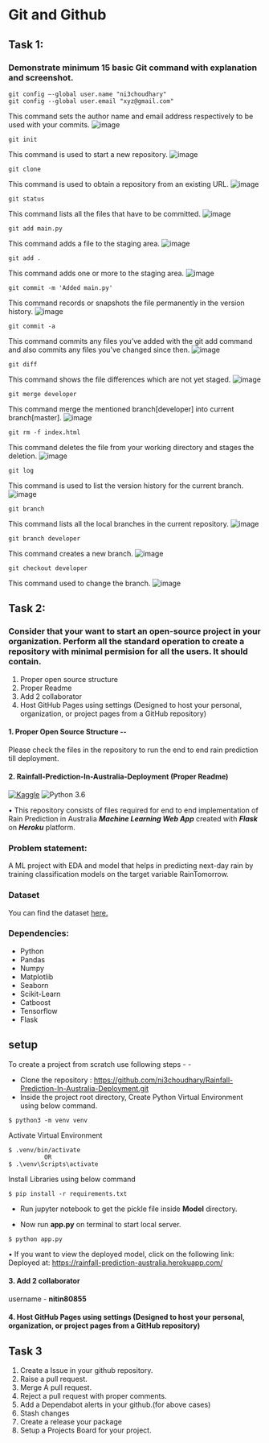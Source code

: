 # Git and Github


## Task 1:

### Demonstrate minimum 15 basic Git command with explanation and screenshot.


```
git config –-global user.name "ni3choudhary"
git config --global user.email "xyz@gmail.com"
```
This command sets the author name and email address respectively to be used with your commits.
![image](./readme_resources/git_config.JPG)


```
git init 
```
This command is used to start a new repository.
![image](./readme_resources/git_init.JPG)


```
git clone
```
This command is used to obtain a repository from an existing URL.
![image](./readme_resources/git_clone.JPG)


```
git status
```
This command lists all the files that have to be committed.
![image](./readme_resources/git_status.JPG)

```
git add main.py
```
This command adds a file to the staging area.
![image](./readme_resources/git_add.JPG)


```
git add .
```
This command adds one or more to the staging area.
![image](./readme_resources/git_add_all.JPG)


```
git commit -m 'Added main.py'
```
This command records or snapshots the file permanently in the version history.
![image](./readme_resources/git_commit.JPG)


```
git commit -a
```
This command commits any files you’ve added with the git add command and also commits any files you've changed since then.
![image](./readme_resources/git_commit_a.JPG)


```
git diff
```
This command shows the file differences which are not yet staged.
![image](./readme_resources/git_diff.JPG)


```
git merge developer
```
This command merge the mentioned branch[developer] into current branch[master].
![image](./readme_resources/git_merge.JPG)


```
git rm -f index.html
```
This command deletes the file from your working directory and stages the deletion.
![image](./readme_resources/git_rm.JPG)


```
git log
```
This command is used to list the version history for the current branch.
![image](./readme_resources/git_log.JPG)

```
git branch
```
This command lists all the local branches in the current repository.
![image](./readme_resources/git_branch.JPG)


```
git branch developer
```
This command creates a new branch.
![image](./readme_resources/git_branch_name.JPG)


```
git checkout developer
```
This command used to change the branch.
![image](./readme_resources/git_checkout.JPG)


## Task 2:

### Consider that your want to start an open-source project in your organization. Perform all the standard operation to create a repository with minimal permision for all the users. It should contain.

1. Proper open source structure
2. Proper Readme
3. Add 2 collaborator
4. Host GitHub Pages using settings (Designed to host your personal, organization, or project pages from a GitHub repository)

#### 1. Proper Open Source Structure -- 
Please check the files in the repository to run the end to end rain prediction till deployment.

#### 2. Rainfall-Prediction-In-Australia-Deployment (Proper Readme)

[![Kaggle](https://img.shields.io/badge/Dataset-Kaggle-blue.svg)](https://www.kaggle.com/datasets/jsphyg/weather-dataset-rattle-package) ![Python 3.6](https://img.shields.io/badge/Python-3.6-brightgreen.svg)

• This repository consists of files required for end to end implementation of Rain Prediction in Australia ___Machine Learning Web App___ created with ___Flask___ on ___Heroku___ platform.

### Problem statement:
A ML project with EDA and model that helps in predicting next-day rain by training classification models on the target variable RainTomorrow.

### Dataset
You can find the dataset [here.](https://www.kaggle.com/datasets/jsphyg/weather-dataset-rattle-package)

### Dependencies:
* Python 
* Pandas
* Numpy
* Matplotlib
* Seaborn
* Scikit-Learn
* Catboost
* Tensorflow
* Flask 

## setup
To create a project from scratch use following steps - -

- Clone the repository : https://github.com/ni3choudhary/Rainfall-Prediction-In-Australia-Deployment.git
- Inside the project root directory, Create Python Virtual Environment using below command.
```console
$ python3 -m venv venv
``` 

Activate Virtual Environment
```console
$ .venv/bin/activate 
          OR
$ .\venv\Scripts\activate
```
Install Libraries using below command
```console
$ pip install -r requirements.txt
```
- Run jupyter notebook to get the pickle file inside **Model** directory.

- Now run **app.py** on terminal to start local server.
```console
$ python app.py
```

• If you want to view the deployed model, click on the following link: Deployed at: https://rainfall-prediction-australia.herokuapp.com/


#### 3. Add 2 collaborator 

username - **nitin80855**

#### 4. Host GitHub Pages using settings (Designed to host your personal, organization, or project pages from a GitHub repository)

## Task 3

1. Create a Issue in your github repository.
2. Raise a pull request.
3. Merge A pull request.
4. Reject a pull request with proper comments.
5. Add a Dependabot alerts in your github.(for above cases)
6. Stash changes
7. Create a release your package
8. Setup a Projects Board for your project.


